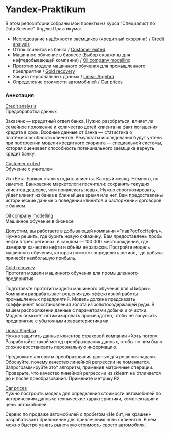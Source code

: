 # Yandex-Praktikum

В этом репозитории собраны мои проекты из курса "Специалист по Data Science" Яндекс.Практикума:


- Исследование надёжности заёмщиков (кредитный скорринг) / [Credit analysis](https://github.com/Iurii-Ermakov/Yandex-Praktikum/tree/ermakovls/Credit-Analysis)
- Отток клиентов из банка / [Customer exited](https://github.com/Iurii-Ermakov/Yandex-Praktikum/tree/ermakovls/Customer-Exited)
- Машинное обучение в бизнесе (Выбор скважины для нефтедобывающей компании) / [Oil company modelling](https://github.com/Iurii-Ermakov/Yandex-Praktikum/tree/ermakovls/Oil-company-modelling)
- Прототип модели машинного обучения для промышленного предприятия / [Gold recovery](https://github.com/Iurii-Ermakov/Yandex-Praktikum/tree/ermakovls/Gold-recovery)
- Защита персональных данных / [Linear Algebra](https://github.com/Iurii-Ermakov/Yandex-Praktikum/tree/ermakovls/Linear%20Algebra)
- Определение стоимости автомобилей / [Car prices](https://github.com/Iurii-Ermakov/Yandex-Praktikum/tree/ermakovls/Car%20prices)


### Аннотация

[Credit analysis](https://github.com/Iurii-Ermakov/Yandex-Praktikum/tree/ermakovls/Credit-Analysis)
<br>Предобработка данных

Заказчик — кредитный отдел банка. Нужно разобраться, влияет ли семейное положение и количество детей клиента на факт погашения кредита в срок. Входные данные от банка — статистика о платёжеспособности клиентов. Результаты исследования будут учтены при построении модели кредитного скоринга — специальной системы, которая оценивает способность потенциального заёмщика вернуть кредит банку.
<br>


[Customer exited](https://github.com/Iurii-Ermakov/Yandex-Praktikum/tree/ermakovls/Customer-Exited)
<br>Обучение с учителем

Из «Бета-Банка» стали уходить клиенты. Каждый месяц. Немного, но заметно. Банковские маркетологи посчитали: сохранять текущих клиентов дешевле, чем привлекать новых. Нужно спрогнозировать, уйдёт клиент из банка в ближайшее время или нет. Вам предоставлены исторические данные о поведении клиентов и расторжении договоров с банком.
<br>


[Oil company modelling](https://github.com/Iurii-Ermakov/Yandex-Praktikum/tree/ermakovls/Oil-company-modelling)
<br>Машинное обучение в бизнесе

Допустим, вы работаете в добывающей компании «ГлавРосГосНефть». Нужно решить, где бурить новую скважину. Вам предоставлены пробы нефти в трёх регионах: в каждом — 100 000 месторождений, где измерили качество нефти и объём её запасов. Постройте модель машинного обучения, которая поможет определить регион, где добыча принесёт наибольшую прибыль.
<br>


[Gold recovery](https://github.com/Iurii-Ermakov/Yandex-Praktikum/tree/ermakovls/Gold-recovery)
<br>Прототип модели машинного обучения для промышленного предприятия

Подготовьте прототип модели машинного обучения для «Цифры». Компания разрабатывает решения для эффективной работы промышленных предприятий. Модель должна предсказать коэффициент восстановления золота из золотосодержащей руды. В вашем распоряжении данные с параметрами добычи и очистки. Модель поможет оптимизировать производство, чтобы не запускать предприятие с убыточными характеристиками


[Linear Algebra](https://github.com/Iurii-Ermakov/Yandex-Praktikum/tree/ermakovls/Linear%20Algebra)
<br>Нужно защитить данные клиентов страховой компании «Хоть потоп». Разработайте такой метод преобразования данных, чтобы по ним было сложно восстановить персональную информацию.

Предложите алгоритм преобразования данных для решения задачи.
Обоснуйте, почему качество линейной регрессии не поменяется. Запрограммируйте этот алгоритм, применив матричные операции. Проверьте, что качество линейной регрессии из sklearn не отличается до и после преобразования. Примените метрику R2.


[Car prices](https://github.com/Iurii-Ermakov/Yandex-Praktikum/tree/ermakovls/Car%20prices)
<br>Yужно построить модель для определения стоимости автомобилей по историческим данным: технические характеристики, комплектации и цены автомобилей.

Сервис по продаже автомобилей с пробегом «Не бит, не крашен» разрабатывает приложение для привлечения новых клиентов. В нём можно быстро узнать рыночную стоимость своего автомобиля.
